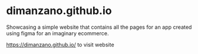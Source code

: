 # dimanzano.github.io
Showcasing a simple website that contains all the pages for an app created using figma for an imaginary ecommerce. 

https://dimanzano.github.io/ to visit website
